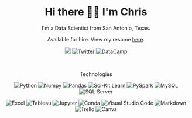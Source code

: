 <html>
  <h1 align='center'>Hi there 👋🏼 I'm Chris</h1>
  <p align='center'>I'm a Data Scientist from San Antonio, Texas.</p>
  <p align='center'>Available for hire. View my resume <a href="https://github.com/Promeos/Promeos/blob/master/christopher_logan_ortiz_resume.pdf">here</a>.</p>

  <p align='center'>
    <a href="https://www.linkedin.com/in/christopherlortiz/">
        <img src="https://img.shields.io/badge/linkedin-%230077B5.svg?&style=for-the-badge&logo=linkedin&logoColor=white"/>
    </a>
    <a href="https://twitter.com/Promeos42">
        <img alt="Twitter" src="https://img.shields.io/badge/@Promeos42-%231DA1F2.svg?style=for-the-badge&logo=Twitter&logoColor=white"/>
    </a>
    <a href="https://www.datacamp.com/profile/christopherloganortiz">
        <img alt="DataCamp" src="https://img.shields.io/static/v1?style=for-the-badge&message=DataCamp&color=222222&logo=DataCamp&logoColor=03EF62&label"/>
    </a>
  </p>

  <br>

  <p align='center'>Technologies</p>

  <p align='center'>
      <img alt="Python" src="https://img.shields.io/badge/Python-FFD43B?style=for-the-badge&logo=python&logoColor=darkgreen"/>
      <img alt="Numpy" src="https://img.shields.io/badge/numpy%20-%23013243.svg?&style=for-the-badge&logo=numpy&logoColor=white"/>
      <img alt="Pandas" src="https://img.shields.io/badge/pandas-%23150458.svg?&style=for-the-badge&logo=pandas&logoColor=white"/>
      <img alt="Sci-Kit Learn" src="https://img.shields.io/badge/scikit_learn-F7931E?style=for-the-badge&logo=scikit-learn&logoColor=white"/>
      <img alt="PySpark" src="https://img.shields.io/static/v1?style=for-the-badge&message=Apache+Spark&color=E25A1C&logo=Apache+Spark&logoColor=FFFFFF&label="/>
      <img alt="MySQL" src="https://img.shields.io/static/v1?style=for-the-badge&message=MySQL&color=4479A1&logo=MySQL&logoColor=FFFFFF&label="/>
      <img alt="SQL Server" src="https://img.shields.io/badge/Microsoft%20SQL%20Sever-CC2927?style=for-the-badge&logo=microsoft%20sql%20server&logoColor=white"/> 
  </p>

  <p align="center">
      <img alt="Excel" src="https://img.shields.io/static/v1?style=for-the-badge&message=Microsoft+Excel&color=217346&logo=Microsoft+Excel&logoColor=FFFFFF&label="/>
      <img alt="Tableau" src="https://img.shields.io/badge/tableau-%23E97627.svg?&style=for-the-badge&logo=tableau&logoColor=white"/>
      <img alt="Jupyter" src="https://img.shields.io/badge/Jupyter-%23F37626.svg?&style=for-the-badge&logo=Jupyter&logoColor=white"/>
      <img alt="Conda" src="https://img.shields.io/badge/conda-342B029.svg?&style=for-the-badge&logo=anaconda&logoColor=white"/>
      <img alt="Visual Studio Code" src="https://img.shields.io/badge/VisualStudioCode-0078d7.svg?style=for-the-badge&logo=visual-studio-code&logoColor=white"/>
      <img alt="Markdown" src="https://img.shields.io/badge/markdown-%23000000.svg?&style=for-the-badge&logo=markdown&logoColor=white"/>
      <img alt="Trello" src="https://img.shields.io/badge/Trello-%23026AA7.svg?&style=for-the-badge&logo=Trello&logoColor=white"/>
      <img alt="Canva" src="https://img.shields.io/badge/Canva-%2300C4CC.svg?&style=for-the-badge&logo=Canva&logoColor=white"/> 
  </p>
</html>

